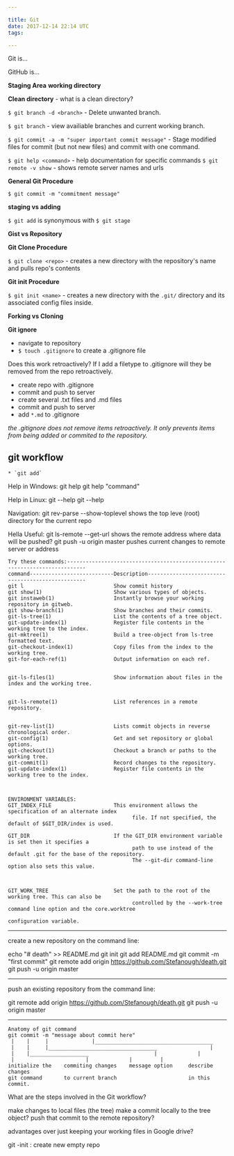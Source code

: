 ```yaml
---

title: Git
date: 2017-12-14 22:14 UTC
tags: 

---
```


Git is...

GitHub is...

**Staging Area**
**working directory**

**Clean directory** - what is a clean directory?

`$ git branch -d <branch>` - Delete unwanted branch.

`$ git branch` - view availiable branches and current working branch.

`$ git commit -a -m "super important commit message"` - Stage modified files for commit (but not new files) and commit with one command.

`$ git help <command>` - help documentation for specific commands 
`$ git remote -v show` - shows remote server names and urls

**General Git Procedure**

`$ git commit -m "commitment message"`

**staging vs adding**

`$ git add` is synonymous with `$ git stage`

**Gist vs Repository**


**Git Clone Procedure**

`$ git clone <repo>` - creates a new directory with the repository's name and pulls repo's contents

**Git init Procedure**

`$ git init <name>` - creates a new directory with the `.git/` directory and its associated config files inside.

**Forking vs Cloning**

**Git ignore**

* navigate to repository
* `$ touch .gitignore` to create a .gitignore file

Does this work retroactively? If I add a filetype to .gitignore will they be removed from the repo retroactively.

- create repo with .gitignore
- commit and push to server
- create several .txt files and .md files
- commit and push to server
- add `*.md` to .gitignore

*the .gitignore does not remove items retroactively. It only prevents items from being added or commited to the repository.*


git workflow
------------
    * `git add`

Help in Windows: git help
                 git help "command"

Help in Linux: git --help
               git <command> --help

Navigation:
git rev-parse --show-toplevel     shows the top leve (root) directory for the current repo

Hella Useful:
git ls-remote --get-url           shows the remote address where data will be pushed?
git push -u origin master         pushes current changes to remote server or address


```
Try these commands:----------------------------------------------------------------------------
command---------------------------Description--------------------------------------------------
git l                             Show commit history
git show(1)                       Show various types of objects.
git instaweb(1)                   Instantly browse your working repository in gitweb.
git show-branch(1)                Show branches and their commits.
git-ls-tree(1)                    List the contents of a tree object.
git-update-index(1)               Register file contents in the working tree to the index.
git-mktree(1)                     Build a tree-object from ls-tree formatted text.
git-checkout-index(1)             Copy files from the index to the working tree.
git-for-each-ref(1)               Output information on each ref.


git-ls-files(1)                   Show information about files in the index and the working tree.


git-ls-remote(1)                  List references in a remote repository.


git-rev-list(1)                   Lists commit objects in reverse chronological order.
git-config(1)                     Get and set repository or global options.
git-checkout(1)                   Checkout a branch or paths to the working tree.
git-commit(1)                     Record changes to the repository.
git-update-index(1)               Register file contents in the working tree to the index.



ENVIRONMENT VARIABLES:
GIT_INDEX_FILE                    This environment allows the specification of an alternate index
			                            file. If not specified, the default of $GIT_DIR/index is used.

GIT_DIR                           If the GIT_DIR environment variable is set then it specifies a
			                            path to use instead of the default .git for the base of the repository.
			                            The --git-dir command-line option also sets this value.



GIT_WORK_TREE                     Set the path to the root of the working tree. This can also be
			                            controlled by the --work-tree command line option and the core.worktree
														      configuration variable.
```


-------------------------------------------------------------
create a new repository on the command line:

echo "# death" >> README.md
git init
git add README.md
git commit -m "first commit"
git remote add origin https://github.com/Stefanough/death.git
git push -u origin master

-------------------------------------------------------------
push an existing repository from the command line:

git remote add origin https://github.com/Stefanough/death.git
git push -u origin master

-------------------------------------------------------------


```
Anatomy of git command
git commit -m "message about commit here"
 |    |     |              |______________________________________
 |    |     |___________________________________                 |
 |    |___________________                     |	         |
 |                       |		       |		 |
initialize the    commiting changes    message option     describe changes
git command       to current branch                       in this commit.
```

What are the steps involved in the Git workflow?


make changes to local files (the tree)
make a commit locally to the tree object?
push that commit to the remote repository?

advantages over just keeping your working files in Google drive?


git -init : create new empty repo
